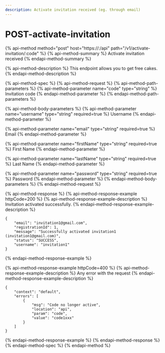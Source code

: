 ```yaml
---
description: Activate invitation received (eg. through email)
---
```


# POST-activate-invitation

{% api-method method="post" host="https://<host>:<port>/api" path="/v1/activate-invitation/:code" %}
{% api-method-summary %}
Activate invitation received
{% endapi-method-summary %}

{% api-method-description %}
This endpoint allows you to get free cakes.
{% endapi-method-description %}

{% api-method-spec %}
{% api-method-request %}
{% api-method-path-parameters %}
{% api-method-parameter name="code" type="string" %}
Invitation code
{% endapi-method-parameter %}
{% endapi-method-path-parameters %}

{% api-method-body-parameters %}
{% api-method-parameter name="username" type="string" required=true %}
Username
{% endapi-method-parameter %}

{% api-method-parameter name="email" type="string" required=true %}
Email
{% endapi-method-parameter %}

{% api-method-parameter name="firstName" type="string" required=true %}
First Name
{% endapi-method-parameter %}

{% api-method-parameter name="lastName" type="string" required=true %}
Last Name
{% endapi-method-parameter %}

{% api-method-parameter name="password" type="string" required=true %}
Password
{% endapi-method-parameter %}
{% endapi-method-body-parameters %}
{% endapi-method-request %}

{% api-method-response %}
{% api-method-response-example httpCode=200 %}
{% api-method-response-example-description %}
Invitation activated successfully.
{% endapi-method-response-example-description %}

```
{
    "email": "invitation1@gmail.com",
    "registrationId": 1,
    "message": "Successfully activated invitation1 (invitation1@gmail.com)",
    "status": "SUCCESS",
    "username": "invitation1"
}
```
{% endapi-method-response-example %}

{% api-method-response-example httpCode=400 %}
{% api-method-response-example-description %}
Any error with the request
{% endapi-method-response-example-description %}

```
{
    "context": "default",
    "errors": [
        {
            "msg": "Code no longer active",
            "location": "api",
            "param": "code",
            "value": "code1xxx"
        }
    ]
}
```
{% endapi-method-response-example %}
{% endapi-method-response %}
{% endapi-method-spec %}
{% endapi-method %}



